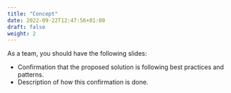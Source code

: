 ```yaml
---
title: "Concept"
date: 2022-09-22T12:47:56+01:00
draft: false
weight: 2
---
```


As a team, you should have the following slides:
- Confirmation that the proposed solution is following best practices and patterns.
- Description of how this confirmation is done.

